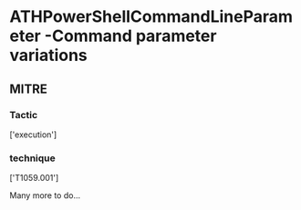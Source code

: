 # ATHPowerShellCommandLineParameter -Command parameter variations

## MITRE

### Tactic
['execution']

### technique
['T1059.001']

Many more to do...

